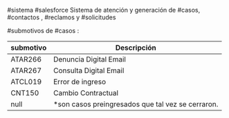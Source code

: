 #sistema #salesforce
Sistema de atención y generación de #casos, #contactos , #reclamos  y #solicitudes

#submotivos de #casos :

| submotivo | Descripción                                       |
| --------- | ------------------------------------------------- |
| ATAR266   | Denuncia Digital Email                            |
| ATAR267   | Consulta Digital Email                            |
| ATCL019   | Error de ingreso                                  |
| CNT150    | Cambio Contractual                                |
| null      | *son casos preingresados que tal vez se cerraron. |

